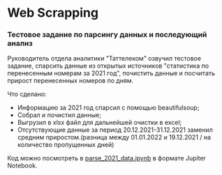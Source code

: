 # Web Scrapping
### Тестовое задание по парсингу данных и последующий анализ

Руководитель отдела аналитики "Таттелеком" озвучил тестовое задание, спарсить данные из открытых источников "статистика по перенесенным номерам за 2021 год", почистить данные и посчитать прирост перенесенных номеров по дням.

Что сделано:
- Информацию за 2021 год спарсил с помощью beautifulsoup; 
- Собрал и почистил данные; 
- Выгрузил в xlsx файл для дальнейшей очистки в excel;
- Отсутствующие данные за период 20.12.2021-31.12.2021 заменил средним приростом.(разница между 01.01.2022 и 19.12.2021 / на количество пропущенных дней)

Код можно посмотреть в [parse_2021_data.ipynb](parse_2021_data.ipynb) в формате Jupiter Notebook.
